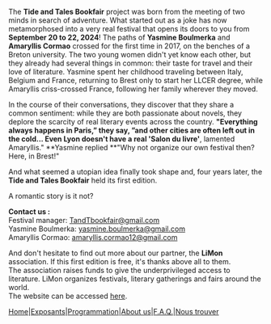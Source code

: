 The **Tide and Tales Bookfair** project was born from the meeting of two minds in search of adventure.
What started out as a joke has now metamorphosed into a very real festival that opens its doors to you from **September 20 to 22, 2024**!
The paths of **Yasmine Boulmerka** and **Amaryllis Cormao** crossed for the first time in 2017, on the benches of a Breton university. The two young women didn't yet know each other, but they already had several things in common: their taste for travel and their love of literature. Yasmine spent her childhood traveling between Italy, Belgium and France, returning to Brest only to start her LLCER degree, while Amaryllis criss-crossed France, following her family wherever they moved. 

In the course of their conversations, they discover that they share a common sentiment: while they are both passionate about novels, they deplore the scarcity of real literary events across the country. 
**"Everything always happens in Paris,” they say, ”and other cities are often left out in the cold... Even Lyon doesn't have a real 'Salon du livre'**, lamented Amaryllis." **Yasmine replied **"Why not organize our own festival then? Here, in Brest!"

And what seemed a utopian idea finally took shape and, four years later, the **Tide and Tales Bookfair** held its first edition.

A romantic story is it not?

**Contact us :**  
Festival manager: TandTbookfair@gmail.com  
Yasmine Boulmerka: yasmine.boulmerka@gmail.com  
Amaryllis Cormao: amaryllis.cormao12@gmail.com  

And don't hesitate to find out more about our partner, the **LiMon** association. If this first edition is free, it's thanks above all to them.  
The association raises funds to give the underprivileged access to literature. LiMon organizes festivals, literary gatherings and fairs around the world.  
The website can be accessed [here](https://www.LiMon.com/).

[Home](index.md)|[Exposants](Exposants.md)|[Programmation](Programmation.md)|[About us](AboutUs.md)|[F.A.Q.](Questions.md)|[Nous trouver](Whereto.md)
